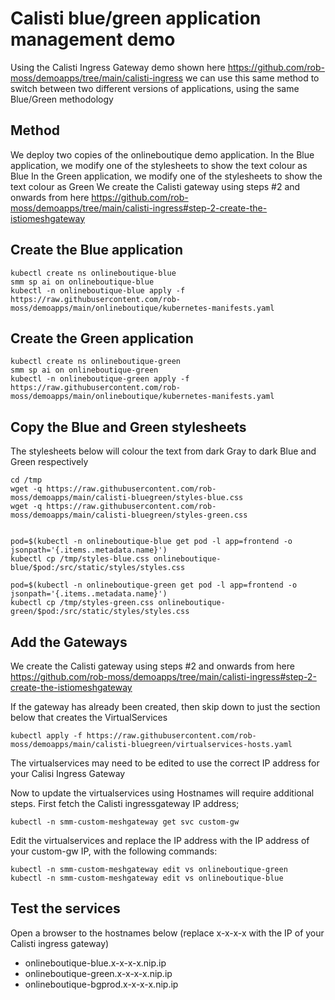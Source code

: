 # Calisti blue/green application management demo

Using the Calisti Ingress Gateway demo shown here https://github.com/rob-moss/demoapps/tree/main/calisti-ingress we can use this same method to switch between two different versions of applications, using the same Blue/Green methodology


## Method

We deploy two copies of the onlineboutique demo application.
In the Blue application, we modify one of the stylesheets to show the text colour as Blue
In the Green application, we modify one of the stylesheets to show the text colour as Green
We create the Calisti gateway using steps #2 and onwards from here https://github.com/rob-moss/demoapps/tree/main/calisti-ingress#step-2-create-the-istiomeshgateway


## Create the Blue application

```
kubectl create ns onlineboutique-blue
smm sp ai on onlineboutique-blue
kubectl -n onlineboutique-blue apply -f https://raw.githubusercontent.com/rob-moss/demoapps/main/onlineboutique/kubernetes-manifests.yaml
```


## Create the Green application

```
kubectl create ns onlineboutique-green
smm sp ai on onlineboutique-green
kubectl -n onlineboutique-green apply -f https://raw.githubusercontent.com/rob-moss/demoapps/main/onlineboutique/kubernetes-manifests.yaml
```

## Copy the Blue and Green stylesheets

The stylesheets below will colour the text from dark Gray to dark Blue and Green respectively

```
cd /tmp
wget -q https://raw.githubusercontent.com/rob-moss/demoapps/main/calisti-bluegreen/styles-blue.css
wget -q https://raw.githubusercontent.com/rob-moss/demoapps/main/calisti-bluegreen/styles-green.css


pod=$(kubectl -n onlineboutique-blue get pod -l app=frontend -o jsonpath='{.items..metadata.name}')
kubectl cp /tmp/styles-blue.css onlineboutique-blue/$pod:/src/static/styles/styles.css

pod=$(kubectl -n onlineboutique-green get pod -l app=frontend -o jsonpath='{.items..metadata.name}')
kubectl cp /tmp/styles-green.css onlineboutique-green/$pod:/src/static/styles/styles.css
```

## Add the Gateways

We create the Calisti gateway using steps #2 and onwards from here https://github.com/rob-moss/demoapps/tree/main/calisti-ingress#step-2-create-the-istiomeshgateway

If the gateway has already been created, then skip down to just the section below that creates the VirtualServices

```
kubectl apply -f https://raw.githubusercontent.com/rob-moss/demoapps/main/calisti-bluegreen/virtualservices-hosts.yaml
```

The virtualservices may need to be edited to use the correct IP address for your Calisi Ingress Gateway


Now to update the virtualservices using Hostnames will require additional steps.  First fetch the Calisti ingressgateway IP address;  
```
kubectl -n smm-custom-meshgateway get svc custom-gw
```

Edit the virtualservices and replace the IP address with the IP address of your custom-gw IP, with the following commands:

```
kubectl -n smm-custom-meshgateway edit vs onlineboutique-green
kubectl -n smm-custom-meshgateway edit vs onlineboutique-blue
```

## Test the services

Open a browser to the hostnames below (replace x-x-x-x with the IP of your Calisti ingress gateway)
* onlineboutique-blue.x-x-x-x.nip.ip
* onlineboutique-green.x-x-x-x.nip.ip
* onlineboutique-bgprod.x-x-x-x.nip.ip
